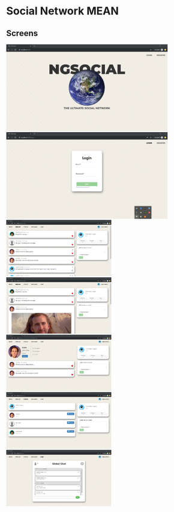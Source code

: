 # Social Network MEAN

## Screens
<img src="https://github.com/GuilleAngulo/social-network-mean/blob/master/home.png" width="430"><img src="https://github.com/GuilleAngulo/social-network-mean/blob/master/login.png" width="430">
<img src="https://github.com/GuilleAngulo/social-network-mean/blob/master/timeline.png" width="280"><img src="https://github.com/GuilleAngulo/social-network-mean/blob/master/timeline-photo.png" width="280">
<img src="https://github.com/GuilleAngulo/social-network-mean/blob/master/profile.png" width="280"><img src="https://github.com/GuilleAngulo/social-network-mean/blob/master/people.png" width="280">
<img src="https://github.com/GuilleAngulo/social-network-mean/blob/master/chat.png" width="280">
